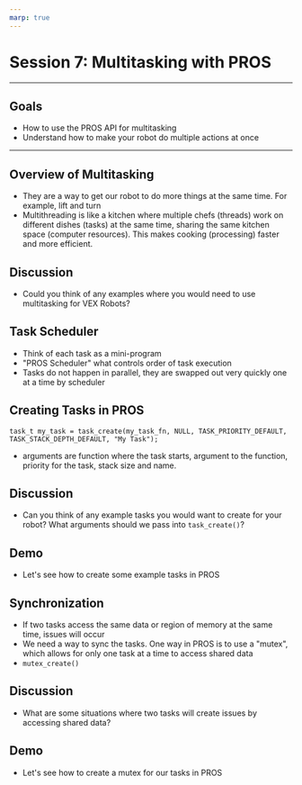 ```yaml
---
marp: true
---
```


# **Session 7: Multitasking with PROS**

---

## Goals

<!-- Notes: We will get a better understanding of how PROS and sensors work through using the vision sensor and more advanced features of the motor API -->
* How to use the PROS API for multitasking
* Understand how to make your robot do multiple actions at once

---

## Overview of Multitasking

<!-- Notes: We can also use it together with autonomous mode to do more complex tasks -->
* They are a way to get our robot to do more things at the same time. For example, lift and turn
* Multithreading is like a kitchen where multiple chefs (threads) work on different dishes (tasks) at the same time, sharing the same kitchen space (computer resources). This makes cooking (processing) faster and more efficient.

## Discussion

* Could you think of any examples where you would need to use multitasking for VEX Robots?

## Task Scheduler

<!-- Notes: We can have multiple colour ranges. Default behaviour is to get object of specified colour by size -->
* Think of each task as a mini-program
* "PROS Scheduler" what controls order of task execution
* Tasks do not happen in parallel, they are swapped out very quickly one at a time by scheduler

## Creating Tasks in PROS

``task_t my_task = task_create(my_task_fn, NULL, TASK_PRIORITY_DEFAULT, TASK_STACK_DEPTH_DEFAULT, "My Task");``

* arguments are function where the task starts, argument to the function, priority for the task, stack size and name.

## Discussion

* Can you think of any example tasks you would want to create for your robot? What arguments should we pass into ``task_create()``?

## Demo

* Let's see how to create some example tasks in PROS

## Synchronization

* If two tasks access the same data or region of memory at the same time, issues will occur
* We need a way to sync the tasks. One way in PROS is to use a "mutex", which allows for only one task at a time to access shared data
* ``mutex_create()``

## Discussion

* What are some situations where two tasks will create issues by accessing shared data?

## Demo

* Let's see how to create a mutex for our tasks in PROS